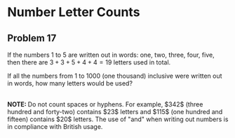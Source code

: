 # Number Letter Counts

## Problem 17


 If the numbers $1$ to $5$ are written out in words: one, two, three, four, five, then there are $3 + 3 + 5 + 4 + 4 = 19$ letters used in total.
<br>

 If all the numbers from $1$ to $1000$ (one thousand) inclusive were written out in words, how many letters would be used?
<br>
<br/>
<p class="note">
 <b>
  NOTE:
 </b>
 Do not count spaces or hyphens. For example, $342$ (three hundred and forty-two) contains $23$ letters and $115$ (one hundred and fifteen) contains $20$ letters. The use of "and" when writing out numbers is in compliance with British usage.
<br>
